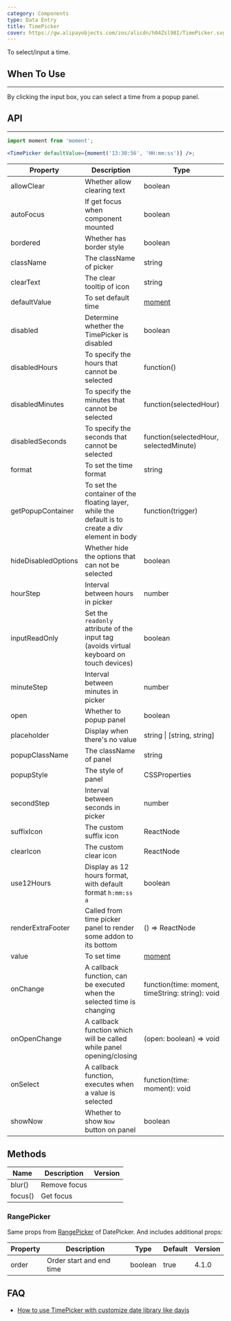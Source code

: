 ```yaml
---
category: Components
type: Data Entry
title: TimePicker
cover: https://gw.alipayobjects.com/zos/alicdn/h04Zsl98I/TimePicker.svg
---
```


To select/input a time.

## When To Use

---

By clicking the input box, you can select a time from a popup panel.

## API

---

```jsx
import moment from 'moment';

<TimePicker defaultValue={moment('13:30:56', 'HH:mm:ss')} />;
```

| Property | Description | Type | Default | Version |
| --- | --- | --- | --- | --- |
| allowClear | Whether allow clearing text | boolean | true |  |
| autoFocus | If get focus when component mounted | boolean | false |  |
| bordered | Whether has border style | boolean | true |  |
| className | The className of picker | string | - |  |
| clearText | The clear tooltip of icon | string | clear |  |
| defaultValue | To set default time | [moment](http://momentjs.com/) | - |  |
| disabled | Determine whether the TimePicker is disabled | boolean | false |  |
| disabledHours | To specify the hours that cannot be selected | function() | - |  |
| disabledMinutes | To specify the minutes that cannot be selected | function(selectedHour) | - |  |
| disabledSeconds | To specify the seconds that cannot be selected | function(selectedHour, selectedMinute) | - |  |
| format | To set the time format | string | `HH:mm:ss` |  |
| getPopupContainer | To set the container of the floating layer, while the default is to create a div element in body | function(trigger) | - |  |
| hideDisabledOptions | Whether hide the options that can not be selected | boolean | false |  |
| hourStep | Interval between hours in picker | number | 1 |  |
| inputReadOnly | Set the `readonly` attribute of the input tag (avoids virtual keyboard on touch devices) | boolean | false |  |
| minuteStep | Interval between minutes in picker | number | 1 |  |
| open | Whether to popup panel | boolean | false |  |
| placeholder | Display when there's no value | string \| \[string, string] | `Select a time` |  |
| popupClassName | The className of panel | string | - |  |
| popupStyle | The style of panel | CSSProperties | - |  |
| secondStep | Interval between seconds in picker | number | 1 |  |
| suffixIcon | The custom suffix icon | ReactNode | - |  |
| clearIcon | The custom clear icon | ReactNode | - |  |
| use12Hours | Display as 12 hours format, with default format `h:mm:ss a` | boolean | false |  |
| renderExtraFooter | Called from time picker panel to render some addon to its bottom | () => ReactNode | - |  |
| value | To set time | [moment](http://momentjs.com/) | - |  |
| onChange | A callback function, can be executed when the selected time is changing | function(time: moment, timeString: string): void | - |  |
| onOpenChange | A callback function which will be called while panel opening/closing | (open: boolean) => void | - |  |
| onSelect | A callback function, executes when a value is selected | function(time: moment): void | - |  |
| showNow | Whether to show `Now` button on panel | boolean | - | 4.4.0 |

## Methods

| Name    | Description  | Version |
| ------- | ------------ | ------- |
| blur()  | Remove focus |         |
| focus() | Get focus    |         |

### RangePicker

Same props from [RangePicker](/components/date-picker/#RangePicker) of DatePicker. And includes additional props:

| Property | Description              | Type    | Default | Version |
| -------- | ------------------------ | ------- | ------- | ------- |
| order    | Order start and end time | boolean | true    | 4.1.0   |

<style>
.code-box-demo .ant-picker { margin: 0 8px 12px 0; }
.ant-row-rtl .code-box-demo .ant-picker { margin: 0 0 12px 8px; }
</style>

## FAQ

- [How to use TimePicker with customize date library like dayjs](/docs/react/replace-moment#TimePicker)
